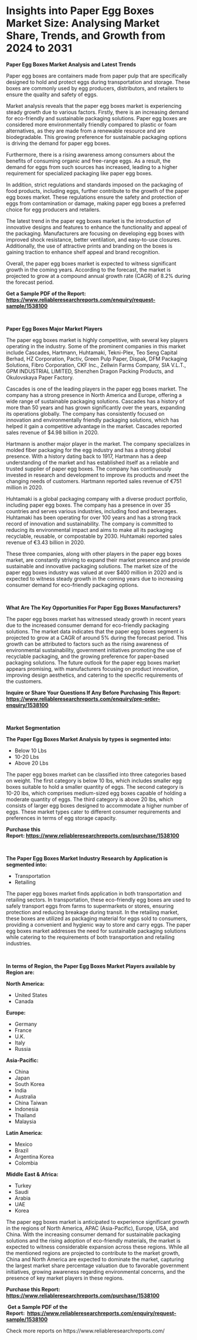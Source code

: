 <p><h1>Insights into Paper Egg Boxes Market Size: Analysing Market Share, Trends, and Growth from 2024 to 2031</h1></p><p><strong>Paper Egg Boxes Market Analysis and Latest Trends</strong></p>
<p><p>Paper egg boxes are containers made from paper pulp that are specifically designed to hold and protect eggs during transportation and storage. These boxes are commonly used by egg producers, distributors, and retailers to ensure the quality and safety of eggs.</p><p>Market analysis reveals that the paper egg boxes market is experiencing steady growth due to various factors. Firstly, there is an increasing demand for eco-friendly and sustainable packaging solutions. Paper egg boxes are considered more environmentally friendly compared to plastic or foam alternatives, as they are made from a renewable resource and are biodegradable. This growing preference for sustainable packaging options is driving the demand for paper egg boxes.</p><p>Furthermore, there is a rising awareness among consumers about the benefits of consuming organic and free-range eggs. As a result, the demand for eggs from such sources has increased, leading to a higher requirement for specialized packaging like paper egg boxes.</p><p>In addition, strict regulations and standards imposed on the packaging of food products, including eggs, further contribute to the growth of the paper egg boxes market. These regulations ensure the safety and protection of eggs from contamination or damage, making paper egg boxes a preferred choice for egg producers and retailers.</p><p>The latest trend in the paper egg boxes market is the introduction of innovative designs and features to enhance the functionality and appeal of the packaging. Manufacturers are focusing on developing egg boxes with improved shock resistance, better ventilation, and easy-to-use closures. Additionally, the use of attractive prints and branding on the boxes is gaining traction to enhance shelf appeal and brand recognition.</p><p>Overall, the paper egg boxes market is expected to witness significant growth in the coming years. According to the forecast, the market is projected to grow at a compound annual growth rate (CAGR) of 8.2% during the forecast period.</p></p>
<p><strong>Get a Sample PDF of the Report:&nbsp; <a href="https://www.reliableresearchreports.com/enquiry/request-sample/1538100">https://www.reliableresearchreports.com/enquiry/request-sample/1538100</a></strong></p>
<p>&nbsp;</p>
<p><strong>Paper Egg Boxes Major Market Players</strong></p>
<p><p>The paper egg boxes market is highly competitive, with several key players operating in the industry. Some of the prominent companies in this market include Cascades, Hartmann, Huhtamaki, Tekni-Plex, Teo Seng Capital Berhad, HZ Corporation, Pactiv, Green Pulp Paper, Dispak, DFM Packaging Solutions, Fibro Corporation, CKF Inc., Zellwin Farms Company, SIA V.L.T., GPM INDUSTRIAL LIMITED, Shenzhen Dragon Packing Products, and Okulovskaya Paper Factory.</p><p>Cascades is one of the leading players in the paper egg boxes market. The company has a strong presence in North America and Europe, offering a wide range of sustainable packaging solutions. Cascades has a history of more than 50 years and has grown significantly over the years, expanding its operations globally. The company has consistently focused on innovation and environmentally friendly packaging solutions, which has helped it gain a competitive advantage in the market. Cascades reported sales revenue of $4.98 billion in 2020.</p><p>Hartmann is another major player in the market. The company specializes in molded fiber packaging for the egg industry and has a strong global presence. With a history dating back to 1917, Hartmann has a deep understanding of the market and has established itself as a reliable and trusted supplier of paper egg boxes. The company has continuously invested in research and development to improve its products and meet the changing needs of customers. Hartmann reported sales revenue of €751 million in 2020.</p><p>Huhtamaki is a global packaging company with a diverse product portfolio, including paper egg boxes. The company has a presence in over 35 countries and serves various industries, including food and beverages. Huhtamaki has been operating for over 100 years and has a strong track record of innovation and sustainability. The company is committed to reducing its environmental impact and aims to make all its packaging recyclable, reusable, or compostable by 2030. Huhtamaki reported sales revenue of €3.43 billion in 2020.</p><p>These three companies, along with other players in the paper egg boxes market, are constantly striving to expand their market presence and provide sustainable and innovative packaging solutions. The market size of the paper egg boxes industry was valued at over $400 million in 2020 and is expected to witness steady growth in the coming years due to increasing consumer demand for eco-friendly packaging options.</p></p>
<p>&nbsp;</p>
<p><strong>What Are The Key Opportunities For Paper Egg Boxes Manufacturers?</strong></p>
<p><p>The paper egg boxes market has witnessed steady growth in recent years due to the increased consumer demand for eco-friendly packaging solutions. The market data indicates that the paper egg boxes segment is projected to grow at a CAGR of around 5% during the forecast period. This growth can be attributed to factors such as the rising awareness of environmental sustainability, government initiatives promoting the use of recyclable packaging, and the growing preference for paper-based packaging solutions. The future outlook for the paper egg boxes market appears promising, with manufacturers focusing on product innovation, improving design aesthetics, and catering to the specific requirements of the customers.</p></p>
<p><strong>Inquire or Share Your Questions If Any Before Purchasing This Report: <a href="https://www.reliableresearchreports.com/enquiry/pre-order-enquiry/1538100">https://www.reliableresearchreports.com/enquiry/pre-order-enquiry/1538100</a></strong></p>
<p>&nbsp;</p>
<p><strong>Market Segmentation</strong></p>
<p><strong>The Paper Egg Boxes Market Analysis by types is segmented into:</strong></p>
<p><ul><li>Below 10 Lbs</li><li>10-20 Lbs</li><li>Above 20 Lbs</li></ul></p>
<p><p>The paper egg boxes market can be classified into three categories based on weight. The first category is below 10 lbs, which includes smaller egg boxes suitable to hold a smaller quantity of eggs. The second category is 10-20 lbs, which comprises medium-sized egg boxes capable of holding a moderate quantity of eggs. The third category is above 20 lbs, which consists of larger egg boxes designed to accommodate a higher number of eggs. These market types cater to different consumer requirements and preferences in terms of egg storage capacity.</p></p>
<p><strong>Purchase this Report:&nbsp;<a href="https://www.reliableresearchreports.com/purchase/1538100">https://www.reliableresearchreports.com/purchase/1538100</a></strong></p>
<p>&nbsp;</p>
<p><strong>The Paper Egg Boxes Market Industry Research by Application is segmented into:</strong></p>
<p><ul><li>Transportation</li><li>Retailing</li></ul></p>
<p><p>The paper egg boxes market finds application in both transportation and retailing sectors. In transportation, these eco-friendly egg boxes are used to safely transport eggs from farms to supermarkets or stores, ensuring protection and reducing breakage during transit. In the retailing market, these boxes are utilized as packaging material for eggs sold to consumers, providing a convenient and hygienic way to store and carry eggs. The paper egg boxes market addresses the need for sustainable packaging solutions while catering to the requirements of both transportation and retailing industries.</p></p>
<p>&nbsp;</p>
<p><strong>In terms of Region, the Paper Egg Boxes Market Players available by Region are:</strong></p>
<p>
    <p> <strong> North America: </strong>
        <ul>
            <li>United States</li>
            <li>Canada</li>
        </ul>
        </p> 
    <p> <strong> Europe: </strong>
        <ul>
            <li>Germany</li>
            <li>France</li>
            <li>U.K.</li>
            <li>Italy</li>
            <li>Russia</li>
        </ul>
        </p> 
    <p> <strong> Asia-Pacific: </strong>
        <ul>
            <li>China</li>
            <li>Japan</li>
            <li>South Korea</li>
            <li>India</li>
            <li>Australia</li>
            <li>China Taiwan</li>
            <li>Indonesia</li>
            <li>Thailand</li>
            <li>Malaysia</li>
        </ul>
        </p> 
    <p> <strong> Latin America: </strong>
        <ul>
            <li>Mexico</li>
            <li>Brazil</li>
            <li>Argentina Korea</li>
            <li>Colombia</li>
        </ul>
        </p> 
    <p> <strong> Middle East & Africa: </strong>
        <ul>
            <li>Turkey</li>
            <li>Saudi</li>
            <li>Arabia</li>
            <li>UAE</li>
            <li>Korea</li>
        </ul>
    </p>
    </p>
<p><p>The paper egg boxes market is anticipated to experience significant growth in the regions of North America, APAC (Asia-Pacific), Europe, USA, and China. With the increasing consumer demand for sustainable packaging solutions and the rising adoption of eco-friendly materials, the market is expected to witness considerable expansion across these regions. While all the mentioned regions are projected to contribute to the market growth, China and North America are expected to dominate the market, capturing the largest market share percentage valuation due to favorable government initiatives, growing awareness regarding environmental concerns, and the presence of key market players in these regions.</p></p>
<p><strong>Purchase this Report: <a href="https://www.reliableresearchreports.com/purchase/1538100">https://www.reliableresearchreports.com/purchase/1538100</a></strong></p>
<p>&nbsp;<strong>Get a Sample PDF of the Report:&nbsp;&nbsp;<a href="https://www.reliableresearchreports.com/enquiry/request-sample/1538100">https://www.reliableresearchreports.com/enquiry/request-sample/1538100</a></strong></p>
<p><strong></strong></p>
<p>Check more reports on https://www.reliableresearchreports.com/</p>